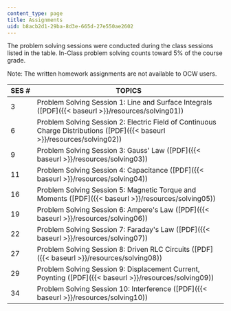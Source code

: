 ```yaml
---
content_type: page
title: Assignments
uid: b8acb2d1-29ba-8d3e-665d-27e550ae2602
---
```


The problem solving sessions were conducted during the class sessions listed in the table. In-Class problem solving counts toward 5% of the course grade.

Note: The written homework assignments are not available to OCW users.

| SES # | TOPICS |
| --- | --- |
| 3 | Problem Solving Session 1: Line and Surface Integrals ([PDF]({{< baseurl >}}/resources/solving01)) |
| 6 | Problem Solving Session 2: Electric Field of Continuous Charge Distributions ([PDF]({{< baseurl >}}/resources/solving02)) |
| 9 | Problem Solving Session 3: Gauss' Law ([PDF]({{< baseurl >}}/resources/solving03)) |
| 11 | Problem Solving Session 4: Capacitance ([PDF]({{< baseurl >}}/resources/solving04)) |
| 16 | Problem Solving Session 5: Magnetic Torque and Moments ([PDF]({{< baseurl >}}/resources/solving05)) |
| 19 | Problem Solving Session 6: Ampere's Law ([PDF]({{< baseurl >}}/resources/solving06)) |
| 22 | Problem Solving Session 7: Faraday's Law ([PDF]({{< baseurl >}}/resources/solving07)) |
| 27 | Problem Solving Session 8: Driven RLC Circuits ([PDF]({{< baseurl >}}/resources/solving08)) |
| 29 | Problem Solving Session 9: Displacement Current, Poynting ([PDF]({{< baseurl >}}/resources/solving09)) |
| 34 | Problem Solving Session 10: Interference ([PDF]({{< baseurl >}}/resources/solving10))